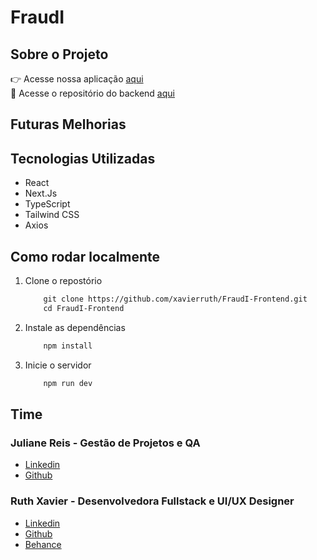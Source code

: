 # FraudI 

## Sobre o Projeto 

👉 Acesse nossa aplicação [aqui](#) <BR>
🔗 Acesse o repositório do backend [aqui](#)
## Futuras Melhorias


## Tecnologias Utilizadas

- React
- Next.Js
- TypeScript
- Tailwind CSS
- Axios

## Como rodar localmente 

1. Clone o repostório
    ```perl
        git clone https://github.com/xavierruth/FraudI-Frontend.git
        cd FraudI-Frontend
    ```
2. Instale as dependências 
    ```perl
        npm install
    ```

3. Inicie o servidor
    ```perl
        npm run dev
    ```
## Time
### Juliane Reis - Gestão de Projetos e QA
- [Linkedin](https://www.linkedin.com/in/julianereism/)
- [Github](https://github.com/julianereism)

### Ruth Xavier - Desenvolvedora Fullstack e UI/UX Designer
- [Linkedin](https://www.linkedin.com/in/ruthxavier/)
- [Github](https://github.com/xavierruth)
- [Behance](https://www.behance.net/xavierruth)

